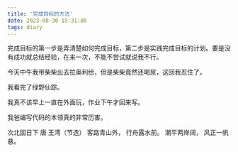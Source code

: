 ```yaml
---
title: '完成目标的方法'
date: 2023-08-30 15:31:00
tags: diary
---
```

完成目标的第一步是弄清楚如何完成目标，第二步是实践完成目标的计划。要是没有成功就总结经验，在来一次，不能不尝试就说我不行。

今天中午我带柴柴出去拉奥利给，但是柴柴竟然还喝尿，这回我忍住了。

我看完了绿野仙踪。

我真不该早上一直在外面玩，作业下午才回来写。

我爸编写代码的本领真的非常历害。

次北固日下 唐 王湾（节选）
客路青山外，
行舟露水前。
潮平两岸阔，
风正一帆悬。
